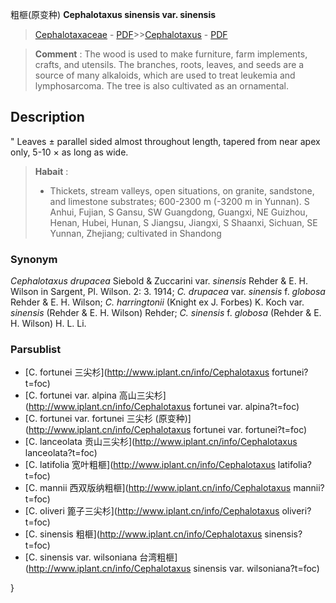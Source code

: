 粗榧(原变种) **Cephalotaxus sinensis var. sinensis**

> [Cephalotaxaceae](http://www.iplant.cn/info/Cephalotaxaceae?t=foc) - [PDF](http://www.iplant.cn/foc/pdf/Cephalotaxaceae.pdf)>>[Cephalotaxus](http://www.iplant.cn/info/Cephalotaxus?t=foc) - [PDF](http://www.iplant.cn/foc/pdf/Cephalotaxus.pdf)

> **Comment** : 
> The wood is used to make furniture, farm implements, crafts, and utensils. The branches, roots, leaves, and seeds are a source of many alkaloids, which are used to treat leukemia and lymphosarcoma. The tree is also cultivated as an ornamental.

## Description
 "
Leaves ±  parallel sided almost throughout length, tapered from near apex only, 5-10 ×  as long as wide.

> **Habait** : 
>*  Thickets, stream valleys, open situations, on granite, sandstone, and limestone substrates; 600-2300 m (-3200 m in Yunnan). S Anhui, Fujian, S Gansu, SW Guangdong, Guangxi, NE Guizhou, Henan, Hubei, Hunan, S Jiangsu, Jiangxi, S Shaanxi, Sichuan, SE Yunnan, Zhejiang; cultivated in Shandong

### Synonym
*Cephalotaxus drupacea* Siebold & Zuccarini var. *sinensis* Rehder & E. H. Wilson in Sargent, Pl. Wilson. 2: 3. 1914; *C. drupacea* var. *sinensis* f. *globosa* Rehder & E. H. Wilson; *C. harringtonii* (Knight ex J. Forbes) K. Koch var. *sinensis* (Rehder & E. H. Wilson) Rehder; *C. sinensis* f. *globosa* (Rehder & E. H. Wilson) H. L. Li.

### Parsublist

* [C.  fortunei  三尖杉](http://www.iplant.cn/info/Cephalotaxus fortunei?t=foc)
* [C.  fortunei var. alpina  高山三尖杉](http://www.iplant.cn/info/Cephalotaxus fortunei var. alpina?t=foc)
* [C.  fortunei var. fortunei  三尖杉 (原变种)](http://www.iplant.cn/info/Cephalotaxus fortunei var. fortunei?t=foc)
* [C.  lanceolata  贡山三尖杉](http://www.iplant.cn/info/Cephalotaxus lanceolata?t=foc)
* [C.  latifolia  宽叶粗榧](http://www.iplant.cn/info/Cephalotaxus latifolia?t=foc)
* [C.  mannii  西双版纳粗榧](http://www.iplant.cn/info/Cephalotaxus mannii?t=foc)
* [C.  oliveri  篦子三尖杉](http://www.iplant.cn/info/Cephalotaxus oliveri?t=foc)
* [C.  sinensis  粗榧](http://www.iplant.cn/info/Cephalotaxus sinensis?t=foc)
* [C.  sinensis var. wilsoniana  台湾粗榧](http://www.iplant.cn/info/Cephalotaxus sinensis var. wilsoniana?t=foc)

}